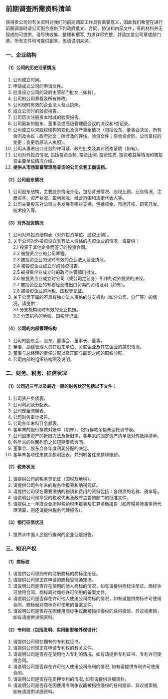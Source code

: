 ## 前期调查所需资料清单

获得贵公司的有关资料对我们的前期调查工作具有重要意义，因此我们希望在进行前期调查时请公司配合提供下列政府批文、合同、协议和内部文件，有的材料并无现成的可提供，请尽快收集、整理和撰写, 力求详尽完整，并请加盖公司章或部门章。所有文件均可提供副本，但请说明来源。

### 一、企业结构
#### （1）公司的历史沿革情况
1. 公司成立时间。
2. 申请成立公司的申请文件。
3. 批准设立公司的政府主管部门批文（如有）。
4. 公司的公司章程及所有修改。
5. 公司现时有效的企业法人营业执照。
6. 成立公司时的验资报告。
7. 公司历次注册资本增减的验资报告。
8. 公司最新的股东、董事会或高级管理层会议的决议和/或记录。
9. 公司成立以来股权结构的变化及资产重组情况（包括股东、董事会决议、所有合同及协议；政府批文；所涉及的评估、验资文件；原合资合同、公司章程的变更；变更后原法人执照）。
10. 公司从事进出口业务的许可证、政府批文及其它资格证明（如有）。
11. 公司对外投资情况, 包括投资金额, 投资比例, 投资性质, 投资收益等情况和被投资主要单位情况介绍。
12. **提供从市场监督管理局查询的公司全套工商调档。**
#### （2）公司股东情况
1. 公司股东结构，主要股东情况介绍，包括背景情况、股权比例、业务情况、注册资本、资产状况、盈利状况、经营范围和法定代表人等。
2. 公司主要股东对公司业务发展有哪些支持，包括资金、市场开拓、研究开发、技术投入等。
#### （3）对外投资情况
1. 公司对外投资结构表（对外投资单位、股权比例）。
2. 关于公司对外投资设立具有法人资格的内资企业的情况，请提供：<br>
 2.1 投资于其他企业而签订的投资合同。<br>
 2.2 被投资企业的公司章程。<br>
 2.3 被投资企业的现时有效的企业法人营业执照。<br>
 2.4 被投资企业成立时的验资报告。<br>
 2.5 被投资企业成立时的政府主管部门批文。<br>
 2.6 被投资企业成立时公司（或公司之前身）所作的对外投资的决议。<br>
 2.7 被投资企业的有权经营进出口贸易的资格证明（如有）。<br>
 2.8 被投资企业的地税、国税登记证。
3. 关于公司下属的不具有独立法人资格的分支机构（如分公司、分厂等）的情况，请提供：<br>
 3.1 分支机构现时有效的营业执照。<br>
 3.2 分支机构的地税、国税登记证。
#### （4）公司的内部管理结构
1. 公司的股东会、股东、董事会、董事长、董事。
2. 董事、高级管理人员在股东单位、关联企业及其它企业的兼职情况。
3. 董事与总经理的责任分配以及正职与副职之间的职权分配。
4. 公司内部的组织结构图及说明。
### 二、财务、税务、征信状况
#### （1）公司近三年以及最近一期的财务状况包括以下文件：
1. 公司资产负债表。
2. 公司利润及分配表。
3. 公司现金流量表。
4. 公司财务审计报告。
5. 公司各年末科目余额表。
6. 各年末的银行存款对账单（期末）、银行存款余额未达帐调节表。
7. 公司固定资产的折旧方法及折旧率，各年末的固定资产清单及对外抵押清单。
8. 各年末的账面列示之长短期借款合同。
9. 董事会、股东会各年度利润分配的决定。
10. 各年末各项往来款余额明细表，并列明各往来款项账龄。
#### （2）税务状况
1. 请提供公司的税务登记证（国税及地税）。
2. 请提供公司各年末的税务申报表和纳税凭证。
3. 请提供公司现在需要缴纳的税项和费用的资料包括：各税项的名称、税率等。
4. 请说明公司现享受的税收优惠及政府主管的部门的批准文件。
5. 请提供上一年度企业所得税纳税申报表及汇算清缴报告（如有税务师事务所代理清算，则还请提供税务代理报告）。
#### （3）银行征信状况
1. 提供从中国人民银行查询的企业征信报告。
### 三、知识产权
#### （1）商标权
1. 请提供公司现拥有的注册商标的商标注册证。
2. 请提供公司现正在申请的商标受理通知书。
3. 请说明公司是否存在使用的他人商标的情况，如有请提供商标注册证、商标许可使用合同、商标局对商标许可使用的备案文件。
4. 请说明公司是否存在许可他人使用公司商标的情况，如有请提供商标许可使用合同、商标局对商标许可使用的备案文件。
5. 请说明公司是否存在因使用商标争议而被指控侵权的任何投诉、异议或索赔，如有请提供详细资料。
#### （2）专利权（包括发明、实用新型和外观设计） 
1. 请提供公司现在拥有的专利权证书。
2. 请提供公司现正在申请专利权的有关文件。
3. 请说明公司是否存在使用他人专利的情况，如有请提供专利证书、专利许可使用合同。
4. 请说明公司是否存在许可他人使用公司专利的情况, 如有请提供专利许可使用合同。
5. 请说明公司是否存在质押专利的情况, 如有请提供详细资料。
6. 请说明公司是否存在因使用专利争议而被指控侵权的任何投诉、异议或索赔, 如有请提供详细资料。
